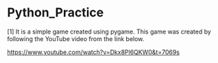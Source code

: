 # Python_Practice

[1]
It is a simple game created using pygame.
This game was created by following the YouTube video from the link below.

https://www.youtube.com/watch?v=Dkx8Pl6QKW0&t=7069s
